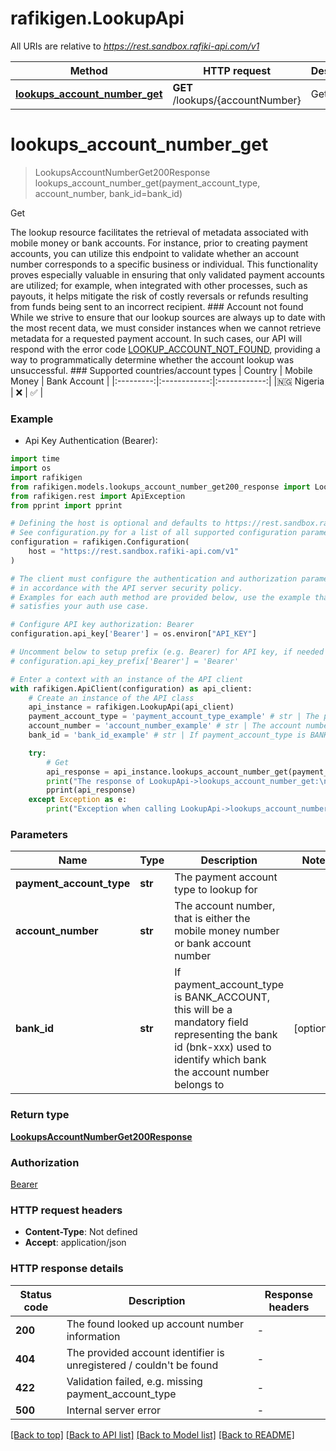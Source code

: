 # rafikigen.LookupApi

All URIs are relative to *https://rest.sandbox.rafiki-api.com/v1*

Method | HTTP request | Description
------------- | ------------- | -------------
[**lookups_account_number_get**](LookupApi.md#lookups_account_number_get) | **GET** /lookups/{accountNumber} | Get


# **lookups_account_number_get**
> LookupsAccountNumberGet200Response lookups_account_number_get(payment_account_type, account_number, bank_id=bank_id)

Get

The lookup resource facilitates the retrieval of metadata associated with mobile money or bank accounts. For instance, prior to creating payment accounts, you can utilize this endpoint to validate whether an account number corresponds to a specific business or individual.  This functionality proves especially valuable in ensuring that only validated payment accounts are utilized; for example, when integrated with other processes, such as payouts, it helps mitigate the risk of costly reversals or refunds resulting from funds being sent to an incorrect recipient.  ### Account not found  While we strive to ensure that our lookup sources are always up to date with the most recent data, we must consider instances when we cannot retrieve metadata for a requested payment account.  In such cases, our API will respond with the error code [LOOKUP_ACCOUNT_NOT_FOUND](error-codes#lookup_account_not_found-http-404), providing a way to programmatically determine whether the account lookup was unsuccessful.  ### Supported countries/account types  |  Country  | Mobile Money | Bank Account | |:---------:|:------------:|:------------:| |🇳🇬 Nigeria |      ❌      |      ✅      | 

### Example

* Api Key Authentication (Bearer):
```python
import time
import os
import rafikigen
from rafikigen.models.lookups_account_number_get200_response import LookupsAccountNumberGet200Response
from rafikigen.rest import ApiException
from pprint import pprint

# Defining the host is optional and defaults to https://rest.sandbox.rafiki-api.com/v1
# See configuration.py for a list of all supported configuration parameters.
configuration = rafikigen.Configuration(
    host = "https://rest.sandbox.rafiki-api.com/v1"
)

# The client must configure the authentication and authorization parameters
# in accordance with the API server security policy.
# Examples for each auth method are provided below, use the example that
# satisfies your auth use case.

# Configure API key authorization: Bearer
configuration.api_key['Bearer'] = os.environ["API_KEY"]

# Uncomment below to setup prefix (e.g. Bearer) for API key, if needed
# configuration.api_key_prefix['Bearer'] = 'Bearer'

# Enter a context with an instance of the API client
with rafikigen.ApiClient(configuration) as api_client:
    # Create an instance of the API class
    api_instance = rafikigen.LookupApi(api_client)
    payment_account_type = 'payment_account_type_example' # str | The payment account type to lookup for
    account_number = 'account_number_example' # str | The account number, that is either the mobile money number or bank account number
    bank_id = 'bank_id_example' # str | If payment_account_type is BANK_ACCOUNT, this will be a mandatory field representing the bank id (bnk-xxx) used to identify which bank the account number belongs to (optional)

    try:
        # Get
        api_response = api_instance.lookups_account_number_get(payment_account_type, account_number, bank_id=bank_id)
        print("The response of LookupApi->lookups_account_number_get:\n")
        pprint(api_response)
    except Exception as e:
        print("Exception when calling LookupApi->lookups_account_number_get: %s\n" % e)
```



### Parameters

Name | Type | Description  | Notes
------------- | ------------- | ------------- | -------------
 **payment_account_type** | **str**| The payment account type to lookup for | 
 **account_number** | **str**| The account number, that is either the mobile money number or bank account number | 
 **bank_id** | **str**| If payment_account_type is BANK_ACCOUNT, this will be a mandatory field representing the bank id (bnk-xxx) used to identify which bank the account number belongs to | [optional] 

### Return type

[**LookupsAccountNumberGet200Response**](LookupsAccountNumberGet200Response.md)

### Authorization

[Bearer](../README.md#Bearer)

### HTTP request headers

 - **Content-Type**: Not defined
 - **Accept**: application/json

### HTTP response details
| Status code | Description | Response headers |
|-------------|-------------|------------------|
**200** | The found looked up account number information |  -  |
**404** | The provided account identifier is unregistered / couldn&#39;t be found |  -  |
**422** | Validation failed, e.g. missing payment_account_type |  -  |
**500** | Internal server error |  -  |

[[Back to top]](#) [[Back to API list]](../README.md#documentation-for-api-endpoints) [[Back to Model list]](../README.md#documentation-for-models) [[Back to README]](../README.md)

